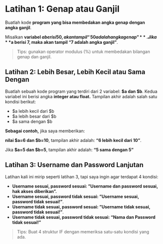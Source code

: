 # Latihan 1: Genap atau Ganjil

Buatlah kode **program yang bisa membedakan angka genap dengan angka ganjil**.

Misalkan **variabel $a berisi 50, akan tampil “50 adalah angka genap”**. Jika **$a berisi 7, maka akan tampil “7 adalah angka ganjil”**.

> Tips: gunakan operator modulus (%) untuk membedakan bilangan genap dan ganjil.

## Latihan 2: Lebih Besar, Lebih Kecil atau Sama Dengan

Buatlah sebuah kode program yang terdiri dari 2 variabel: **$a dan $b**. Kedua variabel ini berisi angka **integer atau float.** Tampilan akhir adalah salah satu kondisi berikut:

- $a lebih kecil dari $b
- $a lebih besar dari $b
- $a sama dengan $b

**Sebagai contoh,** jika saya memberikan:

**nilai $a=6 dan $b=10**, tampilan akhir adalah: **“6 lebih kecil dari 10”**.

Jika **$a=5 dan $b=5**, tampilan akhir adalah: **“5 sama dengan 5”**

## Latihan 3: Username dan Password Lanjutan

Latihan kali ini mirip seperti latihan 3, tapi saya ingin agar terdapat 4 kondisi:

- **Username sesuai, password sesuai: ”Username dan password sesuai, hak akses diberikan”.**
- **Username sesuai, password tidak sesuai: ”Username sesuai, password tidak sesuai!”**.
- **Username tidak sesuai, password sesuai: ”Username tidak sesuai, password tidak sesuai!”**.
- **Username tidak sesuai, password tidak sesuai: “Nama dan Password tidak sesuai!”**

> Tips: Buat 4 struktur IF dengan memeriksa satu-satu kondisi yang ada.
